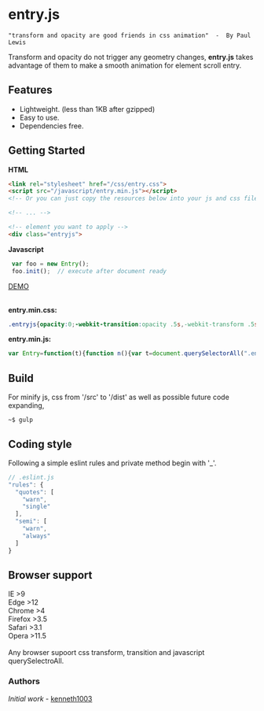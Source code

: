 # entry.js
```
"transform and opacity are good friends in css animation"  -  By Paul Lewis 
```
Transform and opacity do not trigger any geometry changes, **entry.js** takes advantage of them to make a smooth animation for element scroll entry.
## Features
* Lightweight. (less than 1KB after gzipped)
* Easy to use.
* Dependencies free.

## Getting Started
**HTML**
```html
<link rel="stylesheet" href="/css/entry.css">
<script src="/javascript/entry.min.js"></script>
<!-- Or you can just copy the resources below into your js and css files -->

<!-- ... -->

<!-- element you want to apply -->
<div class="entryjs">
```
**Javascript**
```js
 var foo = new Entry();
 foo.init();  // execute after document ready
```

[DEMO](https://github.com/kenneth1003/entry.js/tree/master/demo) <br/><br/>

**entry.min.css:**
```css
.entryjs{opacity:0;-webkit-transition:opacity .5s,-webkit-transform .5s;transition:opacity .5s,-webkit-transform .5s;transition:transform .5s,opacity .5s;transition:transform .5s,opacity .5s,-webkit-transform .5s}.entryjs.entryjs-no-opacity{opacity:1}.entryjs.entryjs-left{-webkit-transform:translateX(-50px);-ms-transform:translateX(-50px);transform:translateX(-50px)}.entryjs.entryjs-right{-webkit-transform:translateX(50px);-ms-transform:translateX(50px);transform:translateX(50px)}.entryjs.entryjs-top{-webkit-transform:translateY(-50px);-ms-transform:translateY(-50px);transform:translateY(-50px)}.entryjs.entryjs-bottom{-webkit-transform:translateY(50px);-ms-transform:translateY(50px);transform:translateY(50px)}.entryjs.entryjs-active{opacity:1!important;-webkit-transform:translate(0) rotate(0) scale(1)!important;-ms-transform:translate(0) rotate(0) scale(1)!important;transform:translate(0) rotate(0) scale(1)!important}
```
**entry.min.js:**
```js
var Entry=function(t){function n(){var t=document.querySelectorAll(".entryjs");c=window.scrollY,t.forEach(function(t){var n=a(t)||0;t.style.transition=m,d.push({dom:t,position:t.getClientRects()[0].top+c+f-n,yOffset:n})})}function o(){c=window.scrollY,l=!0;for(var t=d.length-1;t>=0&&(s(c,d[t],t),l);t--);d.length||window.removeEventListener("scroll",o)}function i(){d.forEach(function(t){var n=t.dom.getClientRects()[0].top+c+f-t.yOffset;t.position=n})}function e(t){var n=t.dom,o=n.getAttribute("data-entryjs-delay");o?setTimeout(n.classList.add.bind(n.classList,"entryjs-active"),o):t.dom.classList.add("entryjs-active")}function r(t,n){return n.position-t.position}function s(t,n,o){t>n.position?(e(n),d.splice(o,1)):l=!1}function a(t){if(window.getComputedStyle){var n=getComputedStyle(t),o=n.transform||n.webkitTransform||n.mozTransform,i=o.match(/^matrix3d\((.+)\)$/);return i?parseFloat(i[1].split(", ")[13]):(i=o.match(/^matrix\((.+)\)$/),i?parseFloat(i[1].split(", ")[5]):0)}}var l=!0,d=[],c=0,f=t&&t.theshold?t.theshold:200,u=t&&t.duration?t.duration:".5",m="all "+u+"s";Entry.prototype.init=function(){f-=window.innerHeight,n(),d.sort(r),window.addEventListener("scroll",o),window.addEventListener("resize",i),o()}};
```

## Build
For minify js, css from '/src' to '/dist' as well as possible future code expanding, 
```
~$ gulp
```

## Coding style

Following a simple eslint rules and private method begin with '_'.
```js
// .eslint.js
"rules": {
  "quotes": [
    "warn",
    "single"
  ],
  "semi": [
    "warn",
    "always"
  ]
}
```

## Browser support

IE >9 <br/>
Edge >12 <br/>
Chrome >4 <br/>
Firefox >3.5 <br/>
Safari >3.1 <br/>
Opera >11.5 <br/><br />
Any browser supoort css transform, transition and javascript querySelectroAll.

### Authors

*Initial work* - [kenneth1003](https://github.com/kenneth1003)


